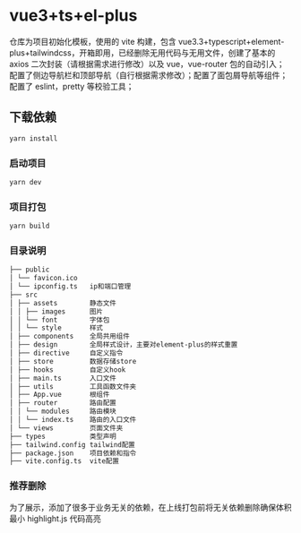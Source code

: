 # vue3+ts+el-plus

仓库为项目初始化模板，使用的 vite 构建，包含 vue3.3+typescript+element-plus+tailwindcss，开箱即用，已经删除无用代码与无用文件，创建了基本的 axios 二次封装（请根据需求进行修改）以及 vue，vue-router 包的自动引入；配置了侧边导航栏和顶部导航（自行根据需求修改）；配置了面包屑导航等组件；配置了 eslint，pretty 等校验工具；

## 下载依赖

```sh
yarn install
```

### 启动项目

```sh
yarn dev
```

### 项目打包

```sh
yarn build
```

### 目录说明

```sh
├── public
│ └── favicon.ico
│ └── ipconfig.ts   ip和端口管理
├── src
│ ├── assets        静态文件
│ │ ├── images      图片
│ │ └── font        字体包
│ │ └── style       样式
│ ├── components    全局共用组件
│ ├── design        全局样式设计，主要对element-plus的样式重置
│ ├── directive     自定义指令
│ ├── store         数据存储store
│ ├── hooks         自定义hook
│ ├── main.ts       入口文件
│ ├── utils         工具函数文件夹
│ ├── App.vue       根组件
│ ├── router        路由配置
│ │ └── modules     路由模块
│ │ └── index.ts    路由的入口文件
│ └── views         页面文件夹
├── types           类型声明
├── tailwind.config tailwind配置
├── package.json    项目依赖和指令
├── vite.config.ts  vite配置

```

### 推荐删除

为了展示，添加了很多于业务无关的依赖，在上线打包前将无关依赖删除确保体积最小
highlight.js 代码高亮
